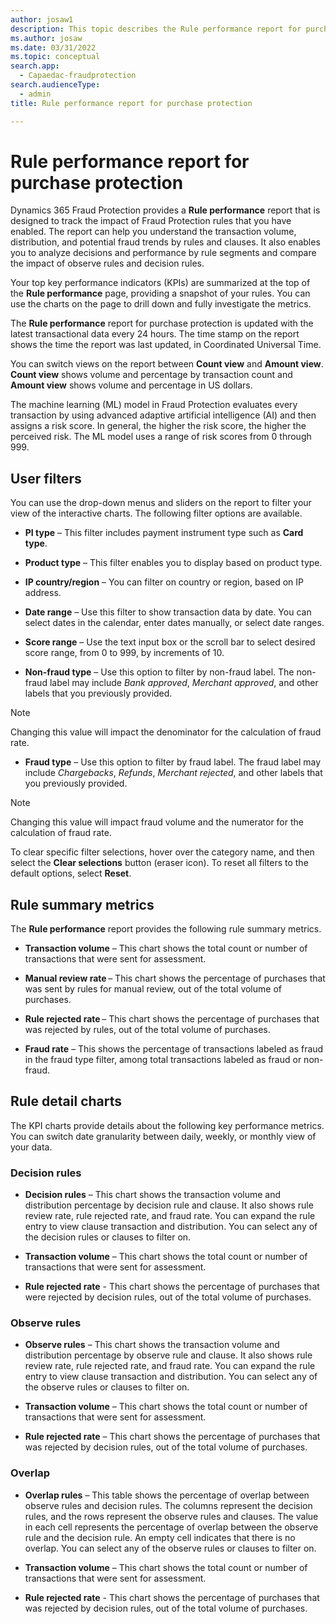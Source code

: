 ```yaml
---
author: josaw1
description: This topic describes the Rule performance report for purchase protection in Microsoft Dynamics 365 Fraud Protection.
ms.author: josaw
ms.date: 03/31/2022
ms.topic: conceptual
search.app: 
  - Capaedac-fraudprotection
search.audienceType:
  - admin
title: Rule performance report for purchase protection

---
```


# Rule performance report for purchase protection

Dynamics 365 Fraud Protection provides a **Rule performance** report that is designed to track the impact of Fraud Protection rules that you have enabled. The report can help you understand the transaction volume, distribution, and potential fraud trends by rules and clauses. It also enables you to analyze decisions and performance by rule segments and compare the impact of observe rules and decision rules.

Your top key performance indicators (KPIs) are summarized at the top of the **Rule performance** page, providing a snapshot of your rules. You can use the charts on the page to drill down and fully investigate the metrics.

The **Rule performance** report for purchase protection is updated with the latest transactional data every 24 hours. The time stamp on the report shows the time the report was last updated, in Coordinated Universal Time.

You can switch views on the report between **Count view** and **Amount view**. **Count view** shows volume and percentage by transaction count and **Amount view** shows volume and percentage in US dollars.

The machine learning (ML) model in Fraud Protection evaluates every transaction by using advanced adaptive artificial intelligence (AI) and then assigns a risk score. In general, the higher the risk score, the higher the perceived risk. The ML model uses a range of risk scores from 0 through 999.

## User filters

You can use the drop-down menus and sliders on the report to filter your view of the interactive charts. The following filter options are available.

- **PI type** – This filter includes payment instrument type such as **Card type**.

- **Product type** – This filter enables you to display based on product type.

- **IP country/region** – You can filter on country or region, based on IP address.

- **Date range** – Use this filter to show transaction data by date. You can select dates in the calendar, enter dates manually, or select date ranges.

- **Score range** – Use the text input box or the scroll bar to select desired score range, from 0 to 999, by increments of 10.

- **Non-fraud type** – Use this option to filter by non-fraud label. The non-fraud label may include *Bank approved*, *Merchant approved*, and other labels that you previously provided. 
> [!NOTE]
> Changing this value will impact the denominator for the calculation of fraud rate.

- **Fraud type** – Use this option to filter by fraud label. The fraud label may include *Chargebacks*, *Refunds*, *Merchant rejected*, and other labels that you previously provided.
> [!NOTE]
> Changing this value will impact fraud volume and the numerator for the calculation of fraud rate.

To clear specific filter selections, hover over the category name, and then select the **Clear selections** button (eraser icon). To reset all filters to the default options, select **Reset**.

## Rule summary metrics

The **Rule performance** report provides the following rule summary metrics.

- **Transaction volume** – This chart shows the total count or number of transactions that were sent for assessment.

- **Manual review rate** – This chart shows the percentage of purchases that was sent by rules for manual review, out of the total volume of purchases.

- **Rule rejected rate** – This chart shows the percentage of purchases that was rejected by rules, out of the total volume of purchases.

- **Fraud rate** – This shows the percentage of transactions labeled as fraud in the fraud type filter, among total transactions labeled as fraud or non-fraud.

## Rule detail charts

The KPI charts provide details about the following key performance metrics. You can switch date granularity between daily, weekly, or monthly view of your data.

### Decision rules

- **Decision rules** – This chart shows the transaction volume and distribution percentage by decision rule and clause. It also shows rule review rate, rule rejected rate, and fraud rate. You can expand the rule entry to view clause transaction and distribution. You can select any of the decision rules or clauses to filter on.

- **Transaction volume** – This chart shows the total count or number of transactions that were sent for assessment.

- **Rule rejected rate** - This chart shows the percentage of purchases that were rejected by decision rules, out of the total volume of purchases.

### Observe rules

- **Observe rules** – This chart shows the transaction volume and distribution percentage by observe rule and clause. It also shows rule review rate, rule rejected rate, and fraud rate. You can expand the rule entry to view clause transaction and distribution. You can select any of the observe rules or clauses to filter on.

- **Transaction volume** – This chart shows the total count or number of transactions that were sent for assessment.

- **Rule rejected rate** – This chart shows the percentage of purchases that was rejected by decision rules, out of the total volume of purchases.

### Overlap

- **Overlap rules** – This table shows the percentage of overlap between observe rules and decision rules. The columns represent the decision rules, and the rows represent the observe rules and clauses. The value in each cell represents the percentage of overlap between the observe rule and the decision rule. An empty cell indicates that there is no overlap. You can select any of the observe rules or clauses to filter on.

- **Transaction volume** – This chart shows the total count or number of transactions that were sent for assessment.

- **Rule rejected rate** - This chart shows the percentage of purchases that was rejected by decision rules, out of the total volume of purchases.
